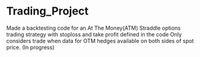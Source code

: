 # Trading_Project
Made a backtesting code for an At The Money(ATM) Straddle options trading strategy with stoploss and take profit defined in the code
Only considers trade when data for OTM hedges available on both sides of spot price. (In progress)
